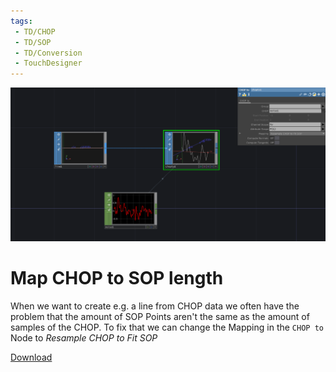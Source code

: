 ```yaml
---
tags:
 - TD/CHOP
 - TD/SOP
 - TD/Conversion
 - TouchDesigner
---
```


![Map CHOP to SOP length](./img/MapCHOPtoSOPLength.png)
# Map CHOP to SOP length

When we want to create e.g. a line from CHOP data we often have the problem that the amount of SOP Points aren't the same as the amount of samples of the CHOP. To fix that we can change the Mapping in the `CHOP to` Node to *Resample CHOP to Fit SOP*

[Download](./files/MapCHOPtoSOPLength.tox)    